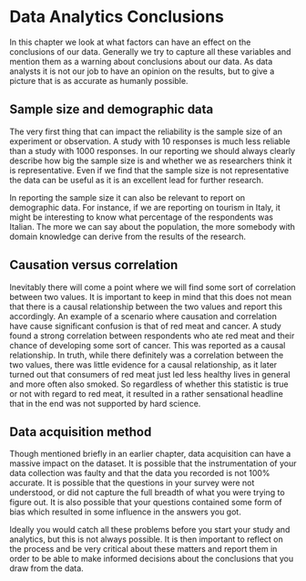 # Data Analytics Conclusions
In this chapter we look at what factors can have an effect on the conclusions of our data. Generally we try to capture all these variables and mention them as a warning about conclusions about our data. As data analysts it is not our job to have an opinion on the results, but to give a picture that is as accurate as humanly possible.

## Sample size and demographic data
The very first thing that can impact the reliability is the sample size of an experiment or observation. A study with 10 responses is much less reliable than a study with 1000 responses. In our reporting we should always clearly describe how big the sample size is and whether we as researchers think it is representative. Even if we find that the sample size is not representative the data can be useful as it is an excellent lead for further research.

In reporting the sample size it can also be relevant to report on demographic data. For instance, if we are reporting on tourism in Italy, it might be interesting to know what percentage of the respondents was Italian. The more we can say about the population, the more somebody with domain knowledge can derive from the results of the research.

## Causation versus correlation
Inevitably there will come a point where we will find some sort of correlation between two values. It is important to keep in mind that this does not mean that there is a causal relationship between the two values and report this accordingly. An example of a scenario where causation and correlation have cause significant confusion is that of red meat and cancer. A study found a strong correlation between respondents who ate red meat and their chance of developing some sort of cancer. This was reported as a causal relationship. In truth, while there definitely was a correlation between the two values, there was little evidence for a causal relationship, as it later turned out that consumers of red meat just led less healthy lives in general and more often also smoked. So regardless of whether this statistic is true or not with regard to red meat, it resulted in a rather sensational headline that in the end was not supported by hard science.

## Data acquisition method
Though mentioned briefly in an earlier chapter, data acquisition can have a massive impact on the dataset. It is possible that the instrumentation of your data collection was faulty and that the data you recorded is not 100% accurate. It is possible that the questions in your survey were not understood, or did not capture the full breadth of what you were trying to figure out. It is also possible that your questions contained some form of bias which resulted in some influence in the answers you got.

Ideally you would catch all these problems before you start your study and analytics, but this is not always possible. It is then important to reflect on the process and be very critical about these matters and report them in order to be able to make informed decisions about the conclusions that you draw from the data.